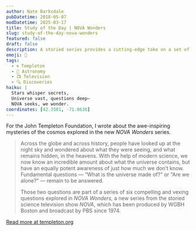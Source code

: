 ```yaml
---
author: Nate Barksdale
pubDatetime: 2018-05-07
modDatetime: 2025-03-17
title: Study of the Day | NOVA Wonders
slug: study-of-the-day-nova-wonders
featured: false
draft: false
description: A storied series provides a cutting-edge take on a set of age-old questions
emoji: 🌌
tags:
  - 🌀 Templeton
  - 🌌 Astronomy
  - 📺 Television
  - 🔍 Discoveries
haiku: |
  Stars whisper secrets,  
  Universe vast, questions deep—  
  NOVA seeks, we wonder.
coordinates: [42.3581, -71.0636]
---
```


For the John Templeton Foundation, I wrote about the awe-inspiring mysteries of the cosmos explored in the new *NOVA Wonders* series.

> Across the globe and across history, people have looked up at the night sky and wondered about what they were seeing, and what remains hidden, in the heavens. With the help of modern science, we now know an incredible amount about what the universe contains, but have an equally potent awareness of just how much we don’t know. Fundamental questions — “What is the universe made of?” or “Are we alone?” — remain to be answered.
>
> Those two questions are part of a series of six compelling and vexing questions explored in *NOVA Wonders,* a new series from the storied science television show *NOVA*, which has been produced by WGBH Boston and broadcast by PBS since 1974.

[Read more at templeton.org](https://www.templeton.org/news/nova-wonders)
